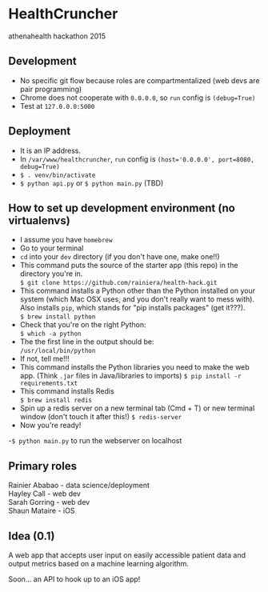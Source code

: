 # HealthCruncher  
athenahealth hackathon 2015

## Development  
- No specific git flow because roles are compartmentalized (web devs are pair programming)  
- Chrome does not cooperate with `0.0.0.0`, so `run` config is `(debug=True)`  
- Test at `127.0.0.0:5000`  

## Deployment  
- It is an IP address.  
- In `/var/www/healthcruncher`, `run` config is `(host='0.0.0.0', port=8080, debug=True)`
- `$ . venv/bin/activate`
- `$ python api.py` or `$ python main.py` (TBD)

## How to set up development environment (no virtualenvs)

- I assume you have `homebrew`  
- Go to your terminal  
- `cd` into your `dev` directory (if you don't have one, make one!!)  
- This command puts the source of the starter app (this repo) in the directory you're in.  
`$ git clone https://github.com/rainiera/health-hack.git`  
- This command installs a Python other than the Python installed on your system (which Mac OSX uses, and you don't really want to mess with). Also installs `pip`, which stands for "pip installs packages" (get it???).  
`$ brew install python`  
- Check that you're on the right Python:   
`$ which -a python`  
- The the first line in the output should be:  
`/usr/local/bin/python`
- If not, tell me!!!  
- This command installs the Python libraries you need to make the web app. (Think `.jar` files in Java/libraries to imports)
`$ pip install -r requirements.txt`  
- This command installs Redis  
`$ brew install redis`
- Spin up a redis server on a new terminal tab (Cmd + T) or new terminal window (don't touch it after this!)
`$ redis-server`
- Now you're ready!

-`$ python main.py` to run the webserver on localhost  

## Primary roles
Rainier Ababao - data science/deployment  
Hayley Call - web dev  
Sarah Gorring - web dev  
Shaun Mataire -  iOS  

## Idea (0.1)
A web app that accepts user input on easily accessible patient data and output metrics based on a machine learning algorithm.

Soon... an API to hook up to an iOS app!


